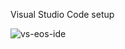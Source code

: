 Visual Studio Code setup

![vs-eos-ide](https://user-images.githubusercontent.com/18479250/47142091-1a069d00-d2fd-11e8-983e-e44736f337d1.jpg)
